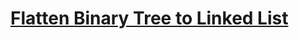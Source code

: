 # [Flatten Binary Tree to Linked List](https://leetcode.com/problems/flatten-binary-tree-to-linked-list/)



